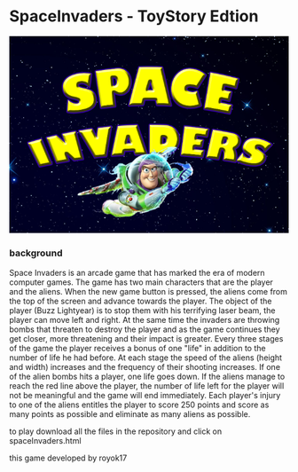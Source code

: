 # SpaceInvaders - ToyStory Edtion

![](https://github.com/royok17/SpaceInvaders-ToyStory/blob/master/objects/mainScreen.png)

### background 
Space Invaders is an arcade game that has marked the era of modern computer games.
The game has two main characters that are the player and the aliens.
When the new game button is pressed, the aliens come from the top of the screen and advance towards the player. The object of the player (Buzz Lightyear) is to stop them with his terrifying laser beam, the player can move left and right. At the same time the invaders are throwing bombs that threaten to destroy the player and as the game continues they get closer, more threatening and their impact is greater.
Every three stages of the game the player receives a bonus of one "life" in addition to the number of life he had before. At each stage the speed of the aliens (height and width) increases and the frequency of their shooting increases. If one of the alien bombs hits a player, one life goes down. If the aliens manage to reach the red line above the player, the number of life left for the player will not be meaningful and the game will end immediately. Each player's injury to one of the aliens entitles the player to score 250 points and score as many points as possible and eliminate as many aliens as possible.

to play download all the files in the repository and click on spaceInvaders.html

this game developed by royok17
